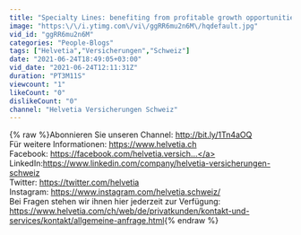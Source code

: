 ```yaml
---
title: "Specialty Lines: benefiting from profitable growth opportunities in engineering"
image: "https:\/\/i.ytimg.com\/vi\/ggRR6mu2n6M\/hqdefault.jpg"
vid_id: "ggRR6mu2n6M"
categories: "People-Blogs"
tags: ["Helvetia","Versicherungen","Schweiz"]
date: "2021-06-24T18:49:05+03:00"
vid_date: "2021-06-24T12:11:31Z"
duration: "PT3M11S"
viewcount: "1"
likeCount: "0"
dislikeCount: "0"
channel: "Helvetia Versicherungen Schweiz"
---
```

{% raw %}Abonnieren Sie unseren Channel: <a rel="nofollow" target="blank" href="http://bit.ly/1Tn4aOQ">http://bit.ly/1Tn4aOQ</a> <br />Für weitere Informationen: <a rel="nofollow" target="blank" href="https://www.helvetia.ch">https://www.helvetia.ch</a> <br />Facebook: <a rel="nofollow" target="blank" href="https://facebook.com/helvetia.versich...">https://facebook.com/helvetia.versich...</a> <br />LinkedIn:<a rel="nofollow" target="blank" href="https://www.linkedin.com/company/helvetia-versicherungen-schweiz">https://www.linkedin.com/company/helvetia-versicherungen-schweiz</a><br />Twitter: <a rel="nofollow" target="blank" href="https://twitter.com/helvetia">https://twitter.com/helvetia</a>  <br />Instagram: <a rel="nofollow" target="blank" href="https://www.instagram.com/helvetia.schweiz/">https://www.instagram.com/helvetia.schweiz/</a><br />Bei Fragen stehen wir ihnen hier jederzeit zur Verfügung: <a rel="nofollow" target="blank" href="https://www.helvetia.com/ch/web/de/privatkunden/kontakt-und-services/kontakt/allgemeine-anfrage.html">https://www.helvetia.com/ch/web/de/privatkunden/kontakt-und-services/kontakt/allgemeine-anfrage.html</a>{% endraw %}
